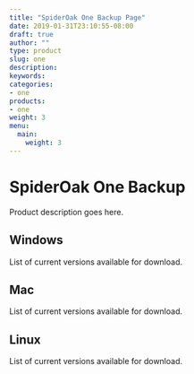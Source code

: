 ```yaml
---
title: "SpiderOak One Backup Page"
date: 2019-01-31T23:10:55-08:00
draft: true
author: ""
type: product
slug: one
description: 
keywords: 
categories: 
- one
products: 
- one
weight: 3
menu: 
  main:
    weight: 3
---
```


# SpiderOak One Backup
Product description goes here. 

## Windows 
List of current versions available for download. 

## Mac 
List of current versions available for download. 

## Linux
List of current versions available for download. 



